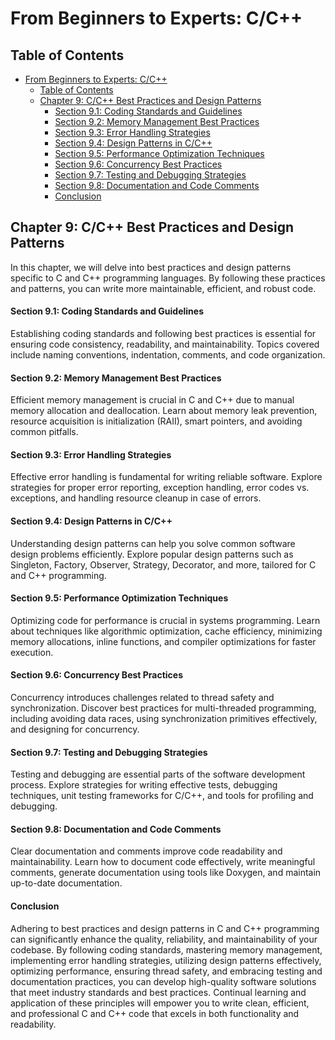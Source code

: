 # From Beginners to Experts: C/C++

## Table of Contents

- [From Beginners to Experts: C/C++](#from-beginners-to-experts-cc)
  - [Table of Contents](#table-of-contents)
  - [Chapter 9: C/C++ Best Practices and Design Patterns](#chapter-9-cc-best-practices-and-design-patterns)
      - [Section 9.1: Coding Standards and Guidelines](#section-91-coding-standards-and-guidelines)
      - [Section 9.2: Memory Management Best Practices](#section-92-memory-management-best-practices)
      - [Section 9.3: Error Handling Strategies](#section-93-error-handling-strategies)
      - [Section 9.4: Design Patterns in C/C++](#section-94-design-patterns-in-cc)
      - [Section 9.5: Performance Optimization Techniques](#section-95-performance-optimization-techniques)
      - [Section 9.6: Concurrency Best Practices](#section-96-concurrency-best-practices)
      - [Section 9.7: Testing and Debugging Strategies](#section-97-testing-and-debugging-strategies)
      - [Section 9.8: Documentation and Code Comments](#section-98-documentation-and-code-comments)
      - [Conclusion](#conclusion)

## Chapter 9: C/C++ Best Practices and Design Patterns

In this chapter, we will delve into best practices and design patterns specific to C and C++ programming languages. By following these practices and patterns, you can write more maintainable, efficient, and robust code.

#### Section 9.1: Coding Standards and Guidelines

Establishing coding standards and following best practices is essential for ensuring code consistency, readability, and maintainability. Topics covered include naming conventions, indentation, comments, and code organization.

#### Section 9.2: Memory Management Best Practices

Efficient memory management is crucial in C and C++ due to manual memory allocation and deallocation. Learn about memory leak prevention, resource acquisition is initialization (RAII), smart pointers, and avoiding common pitfalls.

#### Section 9.3: Error Handling Strategies

Effective error handling is fundamental for writing reliable software. Explore strategies for proper error reporting, exception handling, error codes vs. exceptions, and handling resource cleanup in case of errors.

#### Section 9.4: Design Patterns in C/C++

Understanding design patterns can help you solve common software design problems efficiently. Explore popular design patterns such as Singleton, Factory, Observer, Strategy, Decorator, and more, tailored for C and C++ programming.

#### Section 9.5: Performance Optimization Techniques

Optimizing code for performance is crucial in systems programming. Learn about techniques like algorithmic optimization, cache efficiency, minimizing memory allocations, inline functions, and compiler optimizations for faster execution.

#### Section 9.6: Concurrency Best Practices

Concurrency introduces challenges related to thread safety and synchronization. Discover best practices for multi-threaded programming, including avoiding data races, using synchronization primitives effectively, and designing for concurrency.

#### Section 9.7: Testing and Debugging Strategies

Testing and debugging are essential parts of the software development process. Explore strategies for writing effective tests, debugging techniques, unit testing frameworks for C/C++, and tools for profiling and debugging.

#### Section 9.8: Documentation and Code Comments

Clear documentation and comments improve code readability and maintainability. Learn how to document code effectively, write meaningful comments, generate documentation using tools like Doxygen, and maintain up-to-date documentation.

#### Conclusion

Adhering to best practices and design patterns in C and C++ programming can significantly enhance the quality, reliability, and maintainability of your codebase. By following coding standards, mastering memory management, implementing error handling strategies, utilizing design patterns effectively, optimizing performance, ensuring thread safety, and embracing testing and documentation practices, you can develop high-quality software solutions that meet industry standards and best practices. Continual learning and application of these principles will empower you to write clean, efficient, and professional C and C++ code that excels in both functionality and readability.